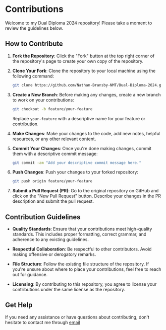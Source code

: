 # Contributions

Welcome to my Dual Diploma 2024 repository! Please take a moment to review the guidelines below.

## How to Contribute

1. **Fork the Repository**: Click the "Fork" button at the top right corner of the repository's page to create your own copy of the repository.

2. **Clone Your Fork**: Clone the repository to your local machine using the following command:

    ```bash
    git clone https://github.com/Nathan-Bransby-NMT/Dual-Diploma-2024.git
    ```

3. **Create a New Branch**: Before making any changes, create a new branch to work on your contributions:

    ```bash
    git checkout -b feature/your-feature
    ```

    Replace `your-feature` with a descriptive name for your feature or contribution.

4. **Make Changes**: Make your changes to the code, add new notes, helpful resources, or any other relevant content.

5. **Commit Your Changes**: Once you're done making changes, commit them with a descriptive commit message:

    ```bash
    git commit -am "Add your descriptive commit message here."
    ```

6. **Push Changes**: Push your changes to your forked repository:

    ```bash
    git push origin feature/your-feature
    ```

7. **Submit a Pull Request (PR)**: Go to the original repository on GitHub and click on the "New Pull Request" button. Describe your changes in the PR description and submit the pull request.

## Contribution Guidelines

- **Quality Standards**: Ensure that your contributions meet high-quality standards. This includes proper formatting, correct grammar, and adherence to any existing guidelines.

- **Respectful Collaboration**: Be respectful to other contributors. Avoid making offensive or derogatory remarks.

- **File Structure**: Follow the existing file structure of the repository. If you're unsure about where to place your contributions, feel free to reach out for guidance.

- **Licensing**: By contributing to this repository, you agree to license your contributions under the same license as the repository.

## Get Help

If you need any assistance or have questions about contributing, don't hesitate to contact me through [email](v141198@tafe.wa.edu.au)

